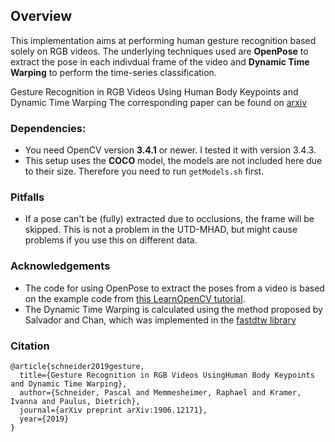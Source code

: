 ## Overview
This implementation aims at performing human gesture recognition based solely on RGB videos. The underlying techniques used are **OpenPose** to extract the pose in each indivdual frame of the video and **Dynamic Time Warping** to perform the time-series classification. 

Gesture Recognition in RGB Videos Using Human Body Keypoints and Dynamic Time Warping
The corresponding paper can be found on [arxiv](https://arxiv.org/abs/1906.12171)

### Dependencies:
* You need OpenCV version **3.4.1** or newer. I tested it with version 3.4.3.
* This setup uses the **COCO** model, the models are not included here due to their size. Therefore you need to run ```getModels.sh``` first.

### Pitfalls
* If a pose can't be (fully) extracted due to occlusions, the frame will be skipped. This is not a problem in the UTD-MHAD, but might cause problems if you use this on different data.

### Acknowledgements
* The code for using OpenPose to extract the poses from a video is based on the example code from [this LearnOpenCV tutorial](https://www.learnopencv.com/deep-learning-based-human-pose-estimation-using-opencv-cpp-python/).
* The Dynamic Time Warping is calculated using the method proposed by Salvador and Chan, which was implemented in the [fastdtw library](https://pypi.org/project/fastdtw/)


### Citation

```
@article{schneider2019gesture,
  title={Gesture Recognition in RGB Videos UsingHuman Body Keypoints and Dynamic Time Warping},
  author={Schneider, Pascal and Memmesheimer, Raphael and Kramer, Ivanna and Paulus, Dietrich},
  journal={arXiv preprint arXiv:1906.12171},
  year={2019}
}
```

